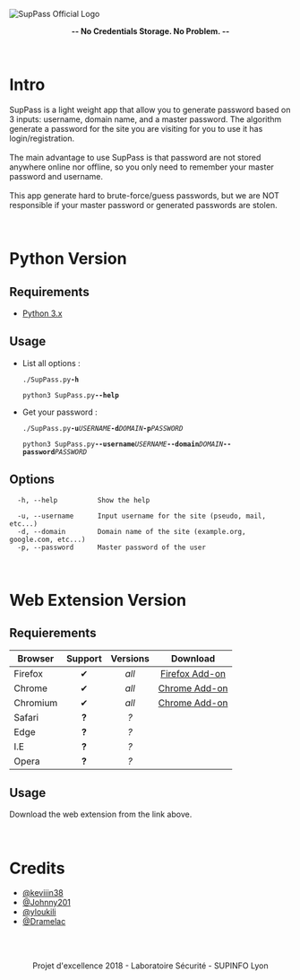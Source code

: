 ![SupPass Official 
Logo](https://github.com/keviiin38/SupPass/blob/master/SupPass-WebExtension/img/logos/SupPass_Official_Logo.png)


<p align="center"><b>-- No Credentials Storage. No Problem. --</b></p>

<br>

# Intro

SupPass is a light weight app that allow you to generate password based on 3 inputs: username, domain name, and a master password.
The algorithm generate a password for the site you are visiting for you to use it has login/registration.
<br><br>
The main advantage to use SupPass is that password are not stored anywhere online nor offline, so you only need to remember your master password and username.
<br><br>
This app generate hard to brute-force/guess passwords, but we are NOT responsible if your master password or generated passwords are stolen.
  
<br>

# Python Version #

## Requirements ##

- [Python 3.x](https://www.python.org/downloads/)


## Usage ##
- List all options :

  `./SupPass.py`**`-h`**
  
  `python3 SupPass.py`**`--help`**
  
- Get your password :

  `./SupPass.py`**`-u`**_`USERNAME`_**`-d`**_`DOMAIN`_**`-p`**_`PASSWORD`_
  
  `python3 SupPass.py`**`--username`**_`USERNAME`_**`--domain`**_`DOMAIN`_**`--password`**_`PASSWORD`_

## Options ##

```
  -h, --help          Show the help
  
  -u, --username      Input username for the site (pseudo, mail, etc...)
  -d, --domain        Domain name of the site (example.org, google.com, etc...)
  -p, --password      Master password of the user
```

<br>

# Web Extension Version #

## Requierements ##

| Browser | Support | Versions | Download |
| ------- | :-----: | :------: | :------: |
| Firefox | ✔ | _all_ | [Firefox Add-on](https://addons.mozilla.org/en-US/firefox/addon/suppass/) |
| Chrome | ✔ | _all_ | [Chrome Add-on](https://chrome.google.com/webstore/detail/suppass/fklgepdjmpjieiaimccffgplclogcbbf) |
| Chromium | ✔ | _all_ | [Chrome Add-on](https://chrome.google.com/webstore/detail/suppass/fklgepdjmpjieiaimccffgplclogcbbf) |
| Safari | **?** | _?_ | |
| Edge | **?** | _?_ | |
| I.E | **?** | _?_ | |
| Opera | **?** | _?_ | |

## Usage ##

Download the web extension from the link above.

<br>

# Credits

- [@keviiin38](https://github.com/keviiin38)
- [@Johnny201](https://github.com/Johnny201)
- [@yloukili](https://github.com/yloukili)
- [@Dramelac](https://github.com/Dramelac)

<br>
<br>

<p align="center">Projet d'excellence 2018 - Laboratoire Sécurité - SUPINFO Lyon
